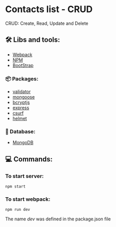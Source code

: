 # Contacts list - CRUD

CRUD: Create, Read, Update and Delete

## 🛠️ Libs and tools:
- [Webpack](https://webpack.js.org/)
- [NPM](https://www.npmjs.com/)
- [BootStrap](https://getbootstrap.com/)

### 📦 Packages:
- [validator](https://www.npmjs.com/package/validator)
- [mongoose](https://www.npmjs.com/package/mongoose)
- [bcryptjs](https://www.npmjs.com/package/bcryptjs)
- [express](https://www.npmjs.com/package/express)
- [csurf](https://www.npmjs.com/package/csurf)
- [helmet](https://www.npmjs.com/package/helmet)

### 🎲 Database:
- [MongoDB](https://www.mongodb.com/)

## 💻 Commands:

### To start server:
``` 
npm start 
```

### To start webpack:
``` 
npm run dev 
```

The name *dev* was defined in the package.json file
